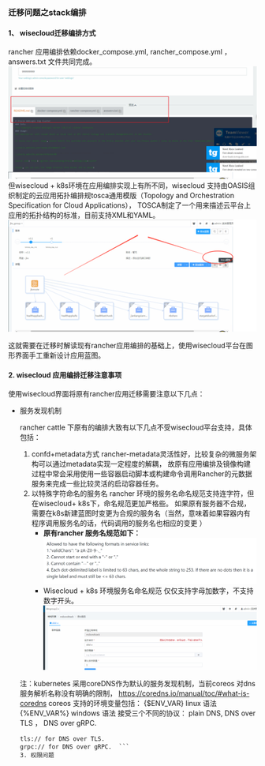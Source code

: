 ### 迁移问题之stack编排

#### 1、 wisecloud迁移编排方式
rancher 应用编排依赖docker_compose.yml, rancher_compose.yml ， answers.txt 文件共同完成。
![编排方案](image/ranchercatalog1.png)
但wisecloud + k8s环境在应用编排实现上有所不同，wisecloud 支持由OASIS组织制定的云应用拓扑编排规tosca通用模版（Topology and Orchestration Specification for Cloud Applications）， TOSCA制定了一个用来描述云平台上应用的拓扑结构的标准，目前支持XML和YAML。
![编排方案](image/tosca1.png)

 这就需要在迁移时解读现有rancher应用编排的基础上，使用wisecloud平台在图形界面手工重新设计应用蓝图。
 #### 2. wisecloud 应用编排迁移注意事项

使用wisecloud界面将原有rancher应用迁移需要注意以下几点：


 * 服务发现机制

   rancher cattle 下原有的编排大致有以下几点不受wisecloud平台支持，具体包括：
   1. confd+metadata方式
   rancher-metadata灵活性好，比较复杂的微服务架构可以通过metadata实现一定程度的解耦， 故原有应用编排及镜像构建过程中常会采用使用一些容器启动脚本或构建命令调用Rancher的元数据服务来完成一些比较灵活的启动容器任务。
   2. 以特殊字符命名的服务名
    rancher 环境的服务名命名规范支持连字符，但在wisecloud+ k8s下，命名规范更加严格些。 如果原有服务器不合规，需要在k8s新建蓝图时变更为合规的服务名（当然，意味着如果容器内有程序调用服务名的话，代码调用的服务名也相应的变更 ）
      * **原有rancher 服务名规范如下：**
      ![rancher服务名命名规范](image/servicename1.png)
      * Wisecloud + k8s 环境服务名命名规范
      仅仅支持字母加数字，不支持数字开头。
      ![字母加数字](image/命名规划k8s.png)

    注：kubernetes 采用coreDNS作为默认的服务发现机制，当前coreos 对dns服务解析名称没有明确的限制，     https://coredns.io/manual/toc/#what-is-coredns
    coreos 支持的环境变量包括：
    {$ENV_VAR}   linux 语法
    {%ENV_VAR%}  windows 语法
    接受三个不同的协议：
    plain DNS, DNS over TLS ，  DNS over gRPC.
    ```dns:// for plain DNS (the default if no scheme is specified).
    tls:// for DNS over TLS.
    grpc:// for DNS over gRPC.  ```
    3. 权限问题
